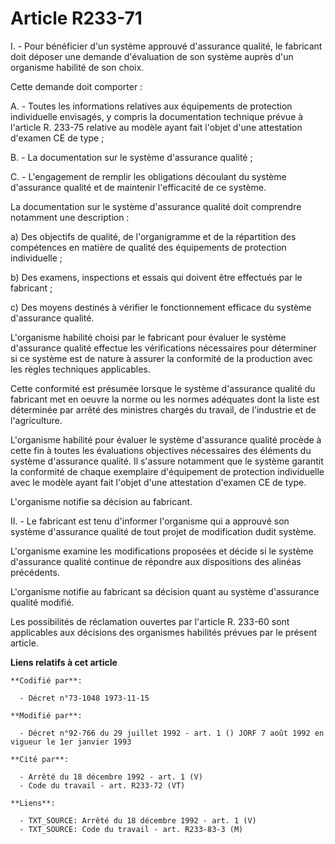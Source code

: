 # Article R233-71

I. - Pour bénéficier d'un système approuvé d'assurance qualité, le fabricant doit déposer une demande d'évaluation de son
système auprès d'un organisme habilité de son choix.

Cette demande doit comporter :

A. - Toutes les informations relatives aux équipements de protection individuelle envisagés, y compris la documentation
technique prévue à l'article R. 233-75 relative au modèle ayant fait l'objet d'une attestation d'examen CE de type ;

B. - La documentation sur le système d'assurance qualité ;

C. - L'engagement de remplir les obligations découlant du système d'assurance qualité et de maintenir l'efficacité de ce
système.

La documentation sur le système d'assurance qualité doit comprendre notamment une description :

a) Des objectifs de qualité, de l'organigramme et de la répartition des compétences en matière de qualité des équipements de
protection individuelle ;

b) Des examens, inspections et essais qui doivent être effectués par le fabricant ;

c) Des moyens destinés à vérifier le fonctionnement efficace du système d'assurance qualité.

L'organisme habilité choisi par le fabricant pour évaluer le système d'assurance qualité effectue les vérifications
nécessaires pour déterminer si ce système est de nature à assurer la conformité de la production avec les règles techniques
applicables.

Cette conformité est présumée lorsque le système d'assurance qualité du fabricant met en oeuvre la norme ou les normes
adéquates dont la liste est déterminée par arrêté des ministres chargés du travail, de l'industrie et de l'agriculture.

L'organisme habilité pour évaluer le système d'assurance qualité procède à cette fin à toutes les évaluations objectives
nécessaires des éléments du système d'assurance qualité. Il s'assure notamment que le système garantit la conformité de
chaque exemplaire d'équipement de protection individuelle avec le modèle ayant fait l'objet d'une attestation d'examen CE de
type.

L'organisme notifie sa décision au fabricant.

II. - Le fabricant est tenu d'informer l'organisme qui a approuvé son système d'assurance qualité de tout projet de
modification dudit système.

L'organisme examine les modifications proposées et décide si le système d'assurance qualité continue de répondre aux
dispositions des alinéas précédents.

L'organisme notifie au fabricant sa décision quant au système d'assurance qualité modifié.

Les possibilités de réclamation ouvertes par l'article R. 233-60 sont applicables aux décisions des organismes habilités
prévues par le présent article.

**Liens relatifs à cet article**

	**Codifié par**:

	  - Décret n°73-1048 1973-11-15

	**Modifié par**:

	  - Décret n°92-766 du 29 juillet 1992 - art. 1 () JORF 7 août 1992 en vigueur le 1er janvier 1993

	**Cité par**:

	  - Arrêté du 18 décembre 1992 - art. 1 (V)
	  - Code du travail - art. R233-72 (VT)

	**Liens**:

	  - TXT_SOURCE: Arrêté du 18 décembre 1992 - art. 1 (V)
	  - TXT_SOURCE: Code du travail - art. R233-83-3 (M)
